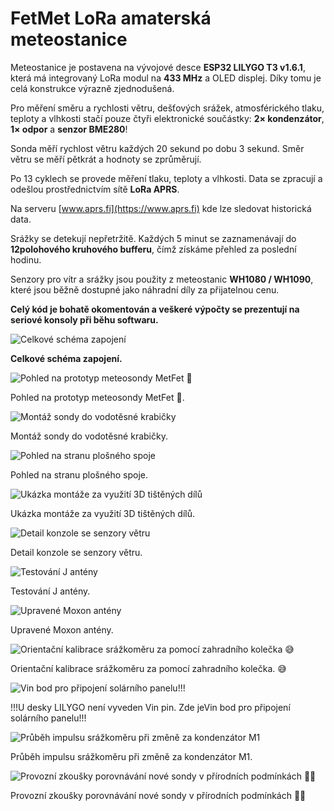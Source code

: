 <!-- formatovani Markdown nebo html
kdyz neni obrazek 800x600 
<img src="Obrazky/obrazek.jpg" width="400" alt="náhled" />
<p>Celkové schéma zapojení.</p>
<img src="Obrazky/20250606_231952.jpg" width="800" height="600" alt="schema" /></p> 
-->

# FetMet LoRa amaterská meteostanice

Meteostanice je postavena na vývojové desce **ESP32 LILYGO T3 v1.6.1**, která má integrovaný LoRa modul na **433 MHz** a OLED displej. Díky tomu je celá konstrukce výrazně zjednodušená.

Pro měření směru a rychlosti větru, dešťových srážek, atmosférického tlaku, teploty a vlhkosti stačí pouze čtyři elektronické součástky: **2× kondenzátor**, **1× odpor** a **senzor BME280**!

Sonda měří rychlost větru každých 20 sekund po dobu 3 sekund. Směr větru se měří pětkrát a hodnoty se zprůměrují.

Po 13 cyklech se provede měření tlaku, teploty a vlhkosti. Data se zpracují a odešlou prostřednictvím sítě **LoRa APRS**.

Na serveru [www.aprs.fi](https://www.aprs.fi) kde lze sledovat historická data.

Srážky se detekují nepřetržitě. Každých 5 minut se zaznamenávají do **12polohového kruhového bufferu**, čímž získáme přehled za poslední hodinu.

Senzory pro vítr a srážky jsou použity z meteostanic **WH1080 / WH1090**, které jsou běžně dostupné jako náhradní díly za přijatelnou cenu.

**Celý kód je bohatě okomentován a veškeré výpočty se prezentují na seriové konsoly při běhu softwaru.**

![Celkové schéma zapojení](Obrazky/fet-wx.svg)

**Celkové schéma zapojení.**

![Pohled na prototyp meteosondy MetFet 🙂](Obrazky/20250606_231952.jpg)

Pohled na prototyp meteosondy MetFet 🙂.

![Montáž sondy do vodotěsné krabičky](Obrazky/20250604_143648.jpg)

Montáž sondy do vodotěsné krabičky.

![Pohled na stranu plošného spoje](Obrazky/20250604_133616.jpg)

Pohled na stranu plošného spoje.

![Ukázka montáže za využití 3D tištěných dílů](Obrazky/20250620_184324.jpg)

Ukázka montáže za využití 3D tištěných dílů.

![Detail konzole se senzory větru](Obrazky/20250620_184329.jpg)

Detail konzole se senzory větru.

![Testování J antény](Obrazky/20240724_181448.jpg)

Testování J antény.

![Upravené Moxon antény](Obrazky/20240807_154659.jpg)

Upravené Moxon antény.

![Orientační kalibrace srážkoměru za pomocí zahradního kolečka 😅](Obrazky/20250605_061626.jpg)

Orientační kalibrace srážkoměru za pomocí zahradního kolečka. 😅

![Vin bod pro připojení solárního panelu!!!](Obrazky/20250613_223206.jpg)

!!!U desky LILYGO není vyveden Vin pin. Zde jeVin bod pro připojení solárního panelu!!!

![Průběh impulsu srážkoměru při změně za kondenzátor M1](Obrazky/20250615_195441.jpg)

Průběh impulsu srážkoměru při změně za kondenzátor M1.

![Provozní zkoušky porovnávání nové sondy v přírodních podmínkách 💪😁](Obrazky/20250620_190045.jpg)

Provozní zkoušky porovnávání nové sondy v přírodních podmínkách 💪😁



